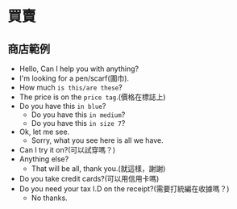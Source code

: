 # 買賣

## 商店範例
- Hello, Can I help you with anything?
- I'm looking for a pen/scarf(圍巾).
- How much `is this/are these`?
- The price is on the `price tag`.(價格在標誌上)
- Do you have this `in blue`?
  - Do you have this `in medium`?
  - Do you have this `in size 7`?
- Ok, let me see.
  - Sorry, what you see here is all we have.
- Can I try it on?(可以試穿嗎？)
- Anything else?
  - That will be all, thank you.(就這樣，謝謝)
- Do you take credit cards?(可以用信用卡嗎)
- Do you need your tax I.D on the receipt?(需要打統編在收據嗎？)
  - No thanks.

